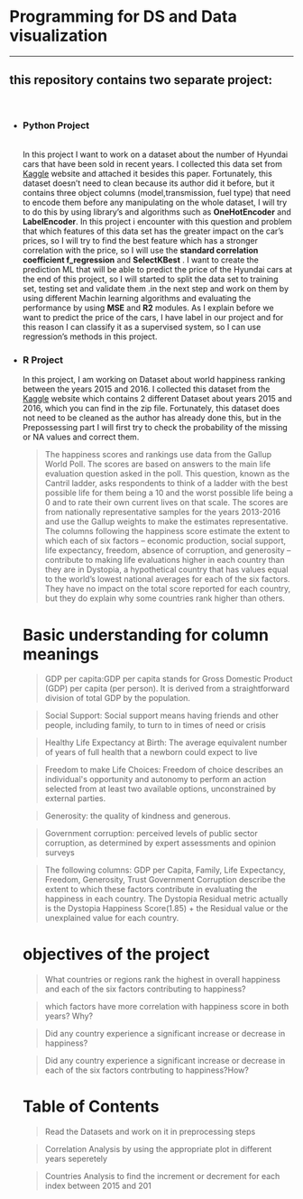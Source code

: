 <h1><strong>Programming for DS and Data visualization</strong></h1>
<hr>
<h2>this repository contains two separate project:</h2><br>
<ul>
  <li><h3>Python Project</h3><br><a>In this project I want to work on a dataset about the number of Hyundai cars that have been sold in recent years. I collected this data set from <a href="kaggle.com">Kaggle</a> website and attached it besides this paper. Fortunately, this dataset doesn’t need to clean because its author did it before, but it contains three object columns (model,transmission, fuel type) that need to encode them before any manipulating on the whole dataset, I will try to do this by using library’s and algorithms such as <strong>OneHotEncoder</strong> and <strong>LabelEncoder</strong>.
In this project i encounter with this question and problem that which features of this data set has the greater impact on the car’s prices, so I will try to find the best feature which has a stronger correlation with the price, so I will use the <strong>standard correlation coefficient f_regression</strong> and <strong>SelectKBest</strong> .
I want to create the prediction ML that will be able to predict the price of the Hyundai cars at the end of this project, so I will started to split the data set to training set, testing set and validate them .in the next step and work on them by using different Machin learning algorithms and evaluating the performance by using <strong>MSE</strong> and <strong>R2</strong> modules.
As I explain before we want to predict the price of the cars, I have label in our project and for this reason I can classify it as a supervised system, so I can use regression’s methods in this project.<a></li>
  <li><h3>R Project</h3><a>In this project, I am working on Dataset about world happiness ranking between the years 2015 and 2016. I collected this dataset from the <a href="kaggle.com">Kaggle</a> website which contains 2 different Dataset about years 2015 and 2016, which you can find in the zip file. Fortunately, this dataset does not need to be cleaned as the author has already done this, but in the Prepossessing part I will first try to check the probability of the missing or NA values and correct them. 

>The happiness scores and rankings use data from the Gallup World Poll. The scores are based on answers to the main life evaluation question asked in the poll. This question, known as the Cantril ladder, asks respondents to think of a ladder with the best possible life for them being a 10 and the worst possible life being a 0 and to rate their own current lives on that scale. The scores are from nationally representative samples for the years 2013-2016 and use the Gallup weights to make the estimates representative. The columns following the happiness score estimate the extent to which each of six factors – economic production, social support, life expectancy, freedom, absence of corruption, and generosity – contribute to making life evaluations higher in each country than they are in Dystopia, a hypothetical country that has values equal to the world’s lowest national averages for each of the six factors. They have no impact on the total score reported for each country, but they do explain why some countries rank higher than others.

# Basic understanding for column meanings 



>GDP per capita:GDP per capita stands for Gross Domestic Product (GDP) per capita (per person). It is derived from a straightforward division of total GDP by the population.

>Social Support: Social support means having friends and other people, including family, to turn to in times of need or crisis

>Healthy Life Expectancy at Birth: The average equivalent number of years of full health that a newborn could expect to live

>Freedom to make Life Choices: Freedom of choice describes an individual's opportunity and autonomy to perform an action selected from at least two available options, unconstrained by external parties.

>Generosity: the quality of kindness and generous.

>Government  corruption: perceived levels of public sector corruption, as determined by expert assessments and opinion surveys


>The following columns: GDP per Capita, Family, Life Expectancy, Freedom, Generosity, Trust Government Corruption describe the extent to which these factors contribute in evaluating the happiness in each country.
The Dystopia Residual metric actually is the Dystopia Happiness Score(1.85) + the Residual value or the unexplained value for each country.



# objectives of the project

>    What countries or regions rank the highest in overall happiness and each of the six factors contributing to happiness?

>    which factors have more correlation with happiness score in both years? Why?

>    Did any country experience a significant increase or decrease in happiness?

>    Did any country experience a significant increase or decrease in each of the six factors contrbuting to happiness?How?


# Table of Contents

>    Read the Datasets and work on it in preprocessing steps 

>    Correlation Analysis by using the appropriate plot in different years seperetely

>    Countries Analysis to find the increment or decrement for each index between 2015 and 201</a></li>
  
</ul>

